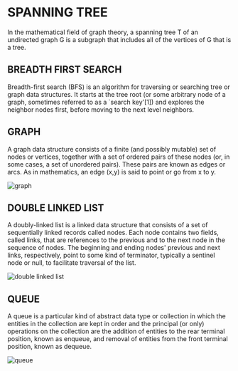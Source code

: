 SPANNING TREE
=============

In the mathematical field of graph theory, a spanning tree T of an undirected
graph G is a subgraph that includes all of the vertices of G that is a tree.

BREADTH FIRST SEARCH
--------------------

Breadth-first search (BFS) is an algorithm for traversing or searching tree 
or graph data structures. It starts at the tree root (or some arbitrary node 
of a graph, sometimes referred to as a `search key'[1]) and explores 
the neighbor nodes first, before moving to the next level neighbors. 

GRAPH
-----
A graph data structure consists of a finite (and possibly mutable) set of nodes
or vertices, together with a set of ordered pairs of these nodes
(or, in some cases, a set of unordered pairs). These pairs are known as edges or
arcs. As in mathematics, an edge (x,y) is said to point or go from x to y.

![graph](http://en.wikipedia.org/wiki/File:6n-graf.svg)

DOUBLE LINKED LIST
------------------
A doubly-linked list is a linked data structure that consists of a set of 
sequentially linked records called nodes. Each node contains two fields,
called links, that are references to the previous and to the next node in the 
sequence of nodes. The beginning and ending nodes' previous and next links, 
respectively, point to some kind of terminator, typically a sentinel node or 
null, to facilitate traversal of the list.

![double linked list](http://en.wikipedia.org/wiki/File:Doubly-linked-list.svg)

QUEUE
-----
A queue is a particular kind of abstract data type or collection in which the 
entities in the collection are kept in order and the principal (or only) 
operations on the collection are the addition of entities to the rear terminal 
position, known as enqueue, and removal of entities from the front terminal 
position, known as dequeue.

![queue](http://en.wikipedia.org/wiki/File:Data_Queue.svg)